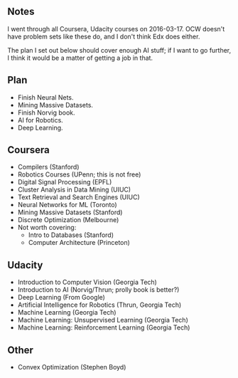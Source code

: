 ## Notes

I went through all Coursera, Udacity courses on 2016-03-17. OCW
doesn't have problem sets like these do, and I don't think Edx does
either.

The plan I set out below should cover enough AI stuff; if I want to go
further, I think it would be a matter of getting a job in that.

## Plan

* Finish Neural Nets.
* Mining Massive Datasets.
* Finish Norvig book.
* AI for Robotics.
* Deep Learning.

## Coursera

* Compilers (Stanford)
* Robotics Courses (UPenn; this is not free)
* Digital Signal Processing (EPFL)
* Cluster Analysis in Data Mining (UIUC)
* Text Retrieval and Search Engines (UIUC)
* Neural Networks for ML (Toronto)
* Mining Massive Datasets (Stanford)
* Discrete Optimization (Melbourne)
* Not worth covering:
    * Intro to Databases (Stanford)
    * Computer Architecture (Princeton)

## Udacity

* Introduction to Computer Vision (Georgia Tech)
* Introduction to AI (Norvig/Thrun; prolly book is better?)
* Deep Learning (From Google)
* Artificial Intelligence for Robotics (Thrun, Georgia Tech)
* Machine Learning (Georgia Tech)
* Machine Learning: Unsupervised Learning (Georgia Tech)
* Machine Learning: Reinforcement Learning (Georgia Tech)

## Other

* Convex Optimization (Stephen Boyd)
